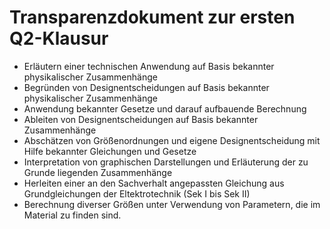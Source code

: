 Transparenzdokument zur ersten Q2-Klausur
==================

- Erläutern einer technischen Anwendung auf Basis bekannter physikalischer Zusammenhänge
- Begründen von Designentscheidungen auf Basis bekannter physikalischer Zusammenhänge
- Anwendung bekannter Gesetze und darauf aufbauende Berechnung
- Ableiten von Designentscheidungen auf Basis bekannter Zusammenhänge
- Abschätzen von Größenordnungen und eigene Designentscheidung mit Hilfe bekannter Gleichungen und Gesetze
- Interpretation von graphischen Darstellungen und Erläuterung der zu Grunde liegenden Zusammenhänge
- Herleiten einer an den Sachverhalt angepassten Gleichung aus Grundgleichungen der Eltektrotechnik (Sek I bis Sek II)
- Berechnung diverser Größen unter Verwendung von Parametern, die im Material zu finden sind.

